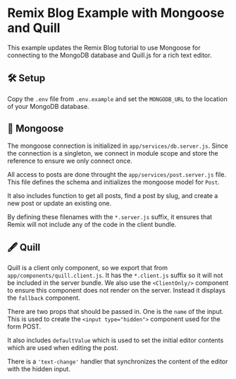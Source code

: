# Remix Blog Example with Mongoose and Quill

This example updates the Remix Blog tutorial to use Mongoose for connecting to
the MongoDB database and Quill.js for a rich text editor.

## 🛠 Setup

Copy the `.env` file from `.env.example` and set the `MONGODB_URL` to the location
of your MongoDB database.

## 🦡 Mongoose

The mongoose connection is initialized in `app/services/db.server.js`. Since the
connection is a singleton, we connect in module scope and store the reference to
ensure we only connect once.

All access to posts are done throught the `app/services/post.server.js` file. This
file defines the schema and initializes the mongoose model for `Post`.

It also includes function to get all posts, find a post by slug, and create a new post
or update an existing one.

By defining these filenames with the `*.server.js` suffix, it ensures that Remix
will not include any of the code in the client bundle.

## 🖋 Quill

Quill is a client only component, so we export that from `app/components/quill.client.js`.
It has the `*.client.js` suffix so it will not be included in the server bundle.
We also use the `<ClientOnly/>` component to ensure this component does not render
on the server. Instead it displays the `fallback` component.

There are two props that should be passed in. One is the `name` of the input. This is
used to create the `<input type="hidden">` component used for the form POST.

It also includes `defaultValue` which is used to set the initial editor contents
which are used when editing the post.

There is a `'text-change'` handler that synchronizes the content of the editor
with the hidden input.
